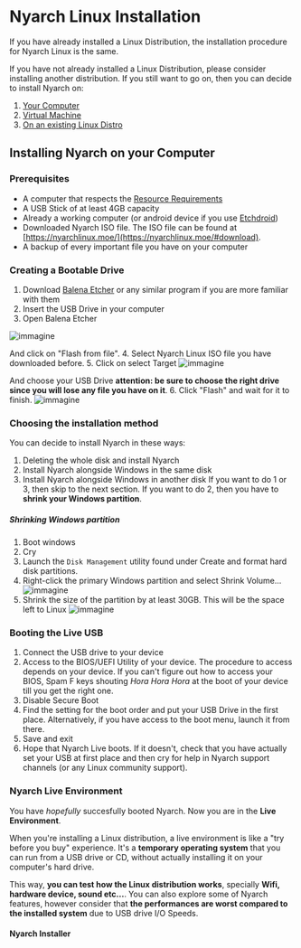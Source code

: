 # Nyarch Linux Installation

If you have already installed a Linux Distribution, the installation procedure for Nyarch Linux is the same.

If you have not already installed a Linux Distribution, please consider installing another distribution.
If you still want to go on, then you can decide to install Nyarch on:
1. [Your Computer](#Installing-Nyarch-on-your-computer)
2. [Virtual Machine](#Installing-Nyarch-on-a-Virtual-Machine)
3. [On an existing Linux Distro](#Installing-Nyarch-With-Nyarcher)
## Installing Nyarch on your Computer

### Prerequisites
- A computer that respects the [Resource Requirements](https://nyarchlinux.moe/#requirements)
- A USB Stick of at least 4GB capacity
- Already a working computer (or android device if you use [Etchdroid](https://etchdroid.app/))
- Downloaded Nyarch ISO file. The ISO file can be found at [https://nyarchlinux.moe/](https://nyarchlinux.moe/#download).
- A backup of every important file you have on your computer
### Creating a Bootable Drive
1. Download [Balena Etcher](https://etcher.balena.io/) or any similar program if you are more familiar with them
2. Insert the USB Drive in your computer
3. Open Balena Etcher

![immagine](https://github.com/user-attachments/assets/0fe6d643-86ac-4f37-980d-ca82e74e5484)

And click on "Flash from file". 
4. Select Nyarch Linux ISO file you have downloaded before.
5. Click on select Target
![immagine](https://github.com/user-attachments/assets/c17a0629-e35f-4523-a21a-638bdbc0c4c3)

And choose your USB Drive **attention: be sure to choose the right drive since you will lose any file you have on it**.
6. Click "Flash" and wait for it to finish. 
![immagine](https://github.com/user-attachments/assets/8a0f4a68-c36a-4f8f-968d-0b2c59d442dd)

### Choosing the installation method
You can decide to install Nyarch in these ways:
1. Deleting the whole disk and install Nyarch
2. Install Nyarch alongside Windows in the same disk
3. Install Nyarch alongside Windows in another disk
If you want to do 1 or 3, then skip to the next section.
If you want to do 2, then you have to **shrink your Windows partition**.
##### Shrinking Windows partition
1. Boot windows
2. Cry
3. Launch the `Disk Management` utility found under Create and format hard disk partitions.
4. Right-click the primary Windows partition and select Shrink Volume...
![immagine](https://github.com/user-attachments/assets/01cb1a7c-7881-4d41-848d-fbf52240124f)
5. Shrink the size of the partition by at least 30GB. This will be the space left to Linux
![immagine](https://github.com/user-attachments/assets/ee2077d3-9ff8-4375-bf31-2c7234855bf2)

### Booting the Live USB
1. Connect the USB drive to your device
2. Access to the BIOS/UEFI Utility of your device. The procedure to access depends on your device.
  If you can't figure out how to access your BIOS, Spam F keys shouting *Hora Hora Hora* at the boot of your device till you get the right one.
3. Disable Secure Boot
4. Find the setting for the boot order and put your USB Drive in the first place. Alternatively, if you have access to the boot menu, launch it from there.
5. Save and exit
6. Hope that Nyarch Live boots. If it doesn't, check that you have actually set your USB at first place and then cry for help in Nyarch support channels (or any Linux community support).

### Nyarch Live Environment
You have *hopefully* succesfully booted Nyarch. 
Now you are in the **Live Environment**. 

When you're installing a Linux distribution, a live environment is like a "try before you buy" experience.
It's a **temporary operating system** that you can run from a USB drive or CD, without actually installing it on your computer's hard drive. 

This way, **you can test how the Linux distribution works**, specially **Wifi, hardware device, sound etc...**. You can also explore some of Nyarch features, however consider that **the performances are worst compared to the installed system** due to USB drive I/O Speeds.

#### Nyarch Installer
